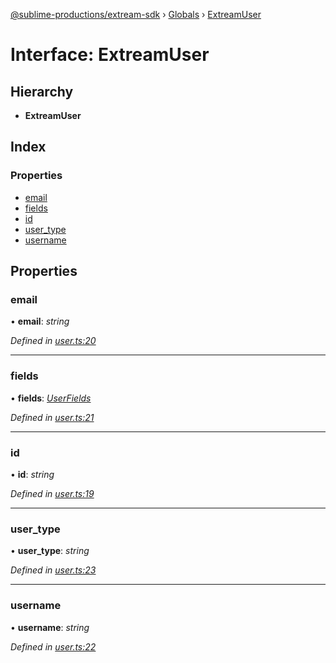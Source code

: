 [@sublime-productions/extream-sdk](../README.md) › [Globals](../globals.md) › [ExtreamUser](extreamuser.md)

# Interface: ExtreamUser

## Hierarchy

* **ExtreamUser**

## Index

### Properties

* [email](extreamuser.md#email)
* [fields](extreamuser.md#fields)
* [id](extreamuser.md#id)
* [user_type](extreamuser.md#user_type)
* [username](extreamuser.md#username)

## Properties

###  email

• **email**: *string*

*Defined in [user.ts:20](https://github.com/Extream-SaaS/ex-sdk/blob/775f75c/src/user.ts#L20)*

___

###  fields

• **fields**: *[UserFields](userfields.md)*

*Defined in [user.ts:21](https://github.com/Extream-SaaS/ex-sdk/blob/775f75c/src/user.ts#L21)*

___

###  id

• **id**: *string*

*Defined in [user.ts:19](https://github.com/Extream-SaaS/ex-sdk/blob/775f75c/src/user.ts#L19)*

___

###  user_type

• **user_type**: *string*

*Defined in [user.ts:23](https://github.com/Extream-SaaS/ex-sdk/blob/775f75c/src/user.ts#L23)*

___

###  username

• **username**: *string*

*Defined in [user.ts:22](https://github.com/Extream-SaaS/ex-sdk/blob/775f75c/src/user.ts#L22)*
